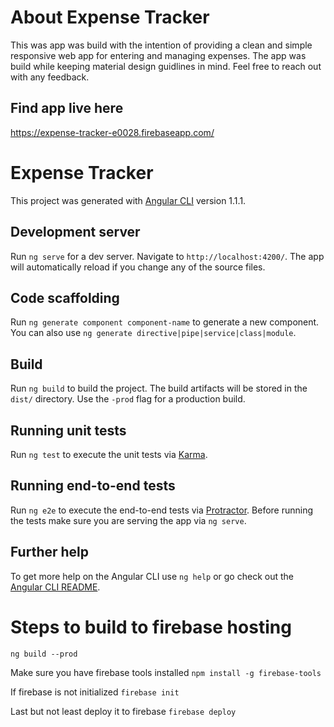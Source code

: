 # About Expense Tracker

This was app was build with the intention of providing a clean and simple responsive web app for entering and managing expenses. The app was build while keeping material design guidlines in mind. Feel free to reach out with any feedback. 


## Find app live here

https://expense-tracker-e0028.firebaseapp.com/

# Expense Tracker

This project was generated with [Angular CLI](https://github.com/angular/angular-cli) version 1.1.1.

## Development server

Run `ng serve` for a dev server. Navigate to `http://localhost:4200/`. The app will automatically reload if you change any of the source files.

## Code scaffolding

Run `ng generate component component-name` to generate a new component. You can also use `ng generate directive|pipe|service|class|module`.

## Build

Run `ng build` to build the project. The build artifacts will be stored in the `dist/` directory. Use the `-prod` flag for a production build.

## Running unit tests

Run `ng test` to execute the unit tests via [Karma](https://karma-runner.github.io).

## Running end-to-end tests

Run `ng e2e` to execute the end-to-end tests via [Protractor](http://www.protractortest.org/).
Before running the tests make sure you are serving the app via `ng serve`.

## Further help

To get more help on the Angular CLI use `ng help` or go check out the [Angular CLI README](https://github.com/angular/angular-cli/blob/master/README.md).


# Steps to build to firebase hosting 
`ng build --prod`

Make sure you have firebase tools installed 
`npm install -g firebase-tools`

If firebase is not initialized 
`firebase init`

Last but not least deploy it to firebase 
`firebase deploy`